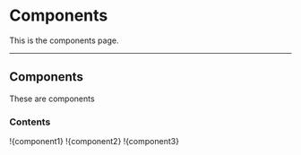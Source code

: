 # Components

This is the components page.

---

## Components

These are components

### Contents

!{component1}
!{component2}
!{component3}
